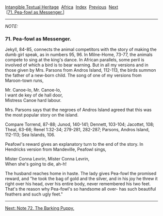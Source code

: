 [Intangible Textual Heritage](../../index)  [Africa](../index) 
[Index](index)  [Previous](jas070n)  [Next](jas072n)   
 \[[71. Pea-fowl as Messenger.](jas071)\]

------------------------------------------------------------------------

*NOTE:* 

### 71. Pea-fowl as Messenger.

Jekyll, 84-85, connects the animal competitors with the story of making
the dumb girl speak, as in numbers 95, 96. In Milne-Home, 73-77, the
animals compete to sing at the king's dance. In African parallels, some
peril is involved of which a bird is to bear warning. But in all my
versions and in those given by Mrs. Parsons from Andros Island, 112-113,
the birds summon the father of a new-born child. The song of one of my
versions from Maroon-town runs,

Mr. Canoe-lo, Mr. Canoe-lo,  
I want de key of de hall door,  
Mistress Canoe hard labour.

Mrs. Parsons says that the negroes of Andros Island agreed that this was
the most popular story on the island.

Compare Torrend, 87-88; Junod, 140-141; Dennett, 103-104; Jacottet, 108;
Theal, 63-66; Renel 1:32-34; 279-281, 282-287; Parsons, Andros Island,
112-113; Sea Islands, 106.

Peafowl's reward gives an explanatory turn to the end of the story. In
Hendricks version from Mandeville, Peafowl sings,

Mister Conna Levrin, Mister Conna Levrin,  
When she's going to die, ah-h!

The husband reaches home in haste. The lady gives Pea-fowl the promised
reward, and "he took the bag of gold and the silver, and in his joy he
threw it right over his head, over his entire body, never remembered his
two feet. That's the reason why Pea-fowl's so handsome all over- has
such beautiful feathers and such ugly feet."

------------------------------------------------------------------------

[Next: Note 72. The Barking Puppy.](jas072n)
